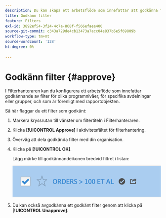 ```yaml
---
description: Du kan skapa ett arbetsflöde som innefattar att godkänna filter för olika programnivåer, för specifika avdelningar eller grupper, och som är förenligt med rapporteringsprinciperna.
title: Godkänn filter
feature: Filters
exl-id: 3892ef54-3f24-4c7a-868f-f566efaea400
source-git-commit: c343a729de4cb13473a7acc04e837b5e5f69809b
workflow-type: tm+mt
source-wordcount: '128'
ht-degree: 0%

---
```


# Godkänn filter {#approve}

I Filterhanteraren kan du konfigurera ett arbetsflöde som innefattar godkännande av filter för olika programnivåer, för specifika avdelningar eller grupper, och som är förenligt med rapportobjekten.

Så här flaggar du ett filter som godkänt:

1. Markera kryssrutan till vänster om filtertiteln i Filterhanteraren.

1. Klicka **[!UICONTROL Approve]** i aktivitetsfältet för filterhantering.

1. Överväg att dela godkända filter med din organisation.

1. Klicka på **[!UICONTROL OK]**.

   Lägg märke till godkännandeikonen bredvid filtret i listan:

   ![Filterhanteraren visar att beställningar som är större än 100 har godkänts för delning.](assets/seg_approved.png)

1. Du kan också avgodkänna ett godkänt filter genom att klicka på **[!UICONTROL Unapprove]**.
